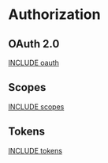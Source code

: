 # Authorization

## OAuth 2.0

[INCLUDE oauth](/)

## Scopes

[INCLUDE scopes](/)

## Tokens

[INCLUDE tokens](/)
